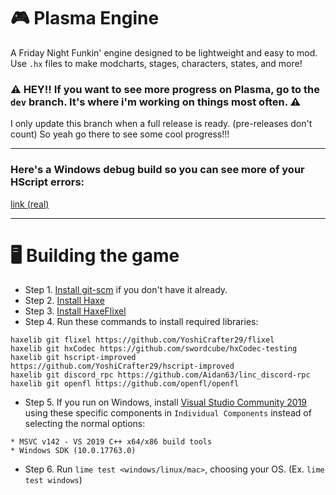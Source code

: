 # 🎮 Plasma Engine
A Friday Night Funkin' engine designed to be lightweight and easy to mod. Use `.hx` files to make modcharts, stages, characters, states, and more!

### ⚠️ HEY!! If you want to see more progress on Plasma, go to the `dev` branch. It's where i'm working on things most often. ⚠️
I only update this branch when a full release is ready. (pre-releases don't count)
So yeah go there to see some cool progress!!!
________________________________________________________________________________________________________________________________

### Here's a **Windows** debug build so you can see more of your HScript errors:

[link (real)](https://drive.google.com/file/d/10mho5g__RmmdnCnU6JnTcA6jPDAXL95e/view?usp=sharing)

________________________________________________________________________________________________________________________________

# 🖥️ Building the game
- Step 1. [Install git-scm](https://git-scm.com/downloads) if you don't have it already.
- Step 2. [Install Haxe](https://haxe.org/download/)
- Step 3. [Install HaxeFlixel](https://haxeflixel.com/documentation/install-haxeflixel/)
- Step 4. Run these commands to install required libraries:
```
haxelib git flixel https://github.com/YoshiCrafter29/flixel
haxelib git hxCodec https://github.com/swordcube/hxCodec-testing
haxelib git hscript-improved https://github.com/YoshiCrafter29/hscript-improved
haxelib git discord_rpc https://github.com/Aidan63/linc_discord-rpc
haxelib git openfl https://github.com/openfl/openfl
```
- Step 5. If you run on Windows, install [Visual Studio Community 2019](https://visualstudio.microsoft.com/thank-you-downloading-visual-studio/?sku=community&rel=16&utm_medium=microsoft&utm_source=docs.microsoft.com&utm_campaign=download+from+relnotes&utm_content=vs2019ga+button) using these specific components in `Individual Components` instead of selecting the normal options:
```
* MSVC v142 - VS 2019 C++ x64/x86 build tools
* Windows SDK (10.0.17763.0)
```
- Step 6. Run `lime test <windows/linux/mac>`, choosing your OS. (Ex. `lime test windows`)
